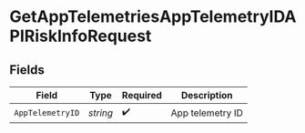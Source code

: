 # GetAppTelemetriesAppTelemetryIDAPIRiskInfoRequest


## Fields

| Field              | Type               | Required           | Description        |
| ------------------ | ------------------ | ------------------ | ------------------ |
| `AppTelemetryID`   | *string*           | :heavy_check_mark: | App telemetry ID   |